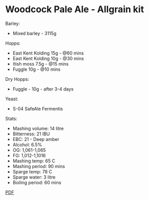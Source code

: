 # Woodcock Pale Ale - Allgrain kit

Barley: 
  - Mixed barley - 3115g

Hopps:
  - East Kent Kolding 15g - @60 mins
  - East Kent Kolding 10g - @30 mins
  - Itish moss 7.5g - @15 mins
  - Fuggle 10g - @10 mins

Dry Hopps:
  - Fuggle - 10g - after 3-4 days

Yeast:
  - S-04 SafeAle Fermentis

Stats:
 - Mashing volume: 14 litre
 - Bitterness: 21 IBU
 - EBC: 21 - Deep amber
 - Alcohol: 6.5%
 - OG: 1,061-1,065
 - FG: 1,012-1,1016
 - Mashing temp: 65 C
 - Mashing period: 90 mins
 - Sparge temp: 78 C
 - Sparge water: 3 litre
 - Boiling period: 60 mins

[PDF](Woodcock11.pdf)
